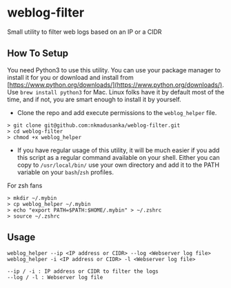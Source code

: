 # weblog-filter
Small utility to filter web logs based on an IP or a CIDR

## How To Setup

You need Python3 to use this utility. You can use your package manager to install it for you or download and install from [https://www.python.org/downloads/](https://www.python.org/downloads/). Use `brew install python3` for Mac. Linux folks have it by default most of the time, and if not, you are smart enough to install it by yourself.

- Clone the repo and add execute permissions to the `weblog_helper` file.
```
> git clone git@github.com:nkmadusanka/weblog-filter.git
> cd weblog-filter
> chmod +x weblog_helper
```
- If you have regular usage of this utility, it will be much easier if you add this script as a regular command available on your shell. Either you can copy to `/usr/local/bin/` use your own directory and add it to the PATH variable on your `bash`/`zsh` profiles.

For zsh fans
```
> mkdir ~/.mybin
> cp weblog_helper ~/.mybin
> echo "export PATH=$PATH:$HOME/.mybin" > ~/.zshrc
> source ~/.zshrc
```

## Usage

```
weblog_helper --ip <IP address or CIDR> --log <Webserver log file>
weblog_helper -i <IP address or CIDR> -l <Webserver log file>

--ip / -i : IP address or CIDR to filter the logs
--log / -l : Webserver log file
```
